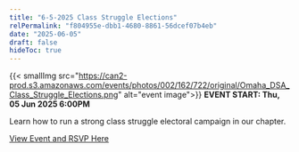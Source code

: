 ```yaml
---
title: "6-5-2025 Class Struggle Elections"
relPermalink: "f804955e-dbb1-4680-8861-56dcef07b4eb"
date: "2025-06-05"
draft: false
hideToc: true
---
```


{{< smallImg src="https://can2-prod.s3.amazonaws.com/events/photos/002/162/722/original/Omaha_DSA_Class_Struggle_Elections.png" alt="event image">}}
**EVENT START: Thu, 05 Jun 2025 6:00PM**

Learn how to run a strong class struggle electoral campaign in our chapter.

[View Event and RSVP Here](https://actionnetwork.org/events/6-5-2025-class-struggle-elections)
